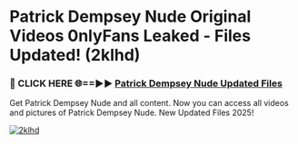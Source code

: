 # Patrick Dempsey Nude Original Videos 0nlyFans Leaked - Files Updated! (2klhd)

<h3>🔴 CLICK HERE 🌐==►► <a href="https://tinyurl.com/yrmya6cz" rel="nofollow">Patrick Dempsey Nude Updated Files</a></h3>

Get Patrick Dempsey Nude and all content. Now you can access all videos and pictures of Patrick Dempsey Nude. New Updated Files 2025!

[![2klhd](https://i.imgur.com/FMdXYCs.gif)](https://tinyurl.com/yrmya6cz)
